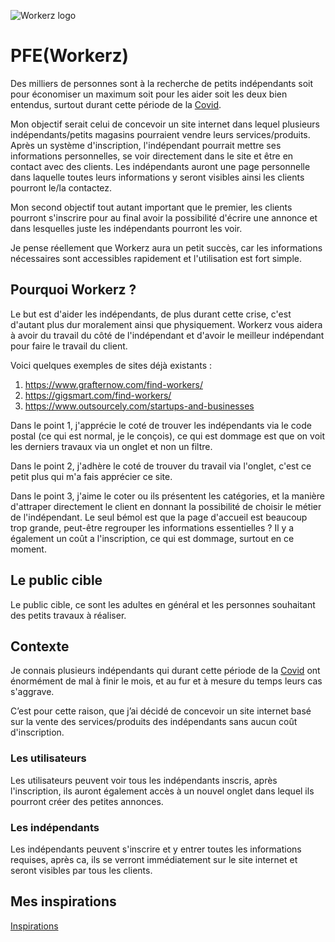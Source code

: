 ![Workerz logo](https://raw.githubusercontent.com/VentoMichael/workerz/8784daf9dae50ddaa0f37ec868946fd83bab4f67/public/svg/logo.svg?token=AHVSYRPR5HBVDKNM4PCZQYTANLT7Q)

# PFE(Workerz)

Des milliers de personnes sont à la recherche de petits indépendants soit pour économiser un maximum soit pour les aider soit les deux bien entendus, surtout durant cette période de la [Covid](https://fr.wikipedia.org/wiki/Maladie_%C3%A0_coronavirus_2019).

Mon objectif serait celui de concevoir un site internet dans lequel plusieurs indépendants/petits magasins pourraient vendre leurs services/produits. Après un système d'inscription, l'indépendant pourrait mettre ses informations personnelles, se voir directement dans le site et être en contact avec des clients. Les indépendants auront une page personnelle dans laquelle toutes leurs informations y seront visibles ainsi les clients pourront le/la contactez.

Mon second objectif tout autant important que le premier, les clients pourront s'inscrire pour au final avoir la possibilité d'écrire une annonce et dans lesquelles juste les indépendants pourront les voir.

Je pense réellement que Workerz aura un petit succès, car les informations nécessaires sont accessibles rapidement et l'utilisation est fort simple.

## Pourquoi Workerz ?

Le but est d'aider les indépendants, de plus durant cette crise, c'est d'autant plus dur moralement ainsi que physiquement. Workerz vous aidera à avoir du travail du côté de l'indépendant et d'avoir le meilleur indépendant pour faire le travail du client.

Voici quelques exemples de sites déjà existants :

1. https://www.grafternow.com/find-workers/
2. https://gigsmart.com/find-workers/
3. https://www.outsourcely.com/startups-and-businesses

Dans le point 1, j'apprécie le coté de trouver les indépendants via le code postal (ce qui est normal, je le conçois), ce qui est dommage est que on voit les derniers travaux via un onglet et non un filtre.

Dans le point 2, j'adhère le coté de trouver du travail via l'onglet, c'est ce petit plus qui m'a fais apprécier ce site.

Dans le point 3, j'aime le coter ou ils présentent les catégories, et la manière d'attraper directement le client en donnant la possibilité de choisir le métier de l'indépendant. Le seul bémol est que la page d'accueil est beaucoup trop grande, peut-être regrouper les informations essentielles ?
Il y a également un coût a l'inscription, ce qui est dommage, surtout en ce moment.

## Le public cible

Le public cible, ce sont les adultes en général et les personnes souhaitant des petits travaux à réaliser.

## Contexte

Je connais plusieurs indépendants qui durant cette période de la [Covid](https://fr.wikipedia.org/wiki/Maladie_%C3%A0_coronavirus_2019) ont énormément de mal à finir le mois, et au fur et à mesure du temps leurs cas s'aggrave.

C’est pour cette raison, que j’ai décidé de concevoir un site internet basé sur la vente des services/produits des indépendants sans aucun coût d'inscription.

### Les utilisateurs

Les utilisateurs peuvent voir tous les indépendants inscris, après l'inscription, ils auront également accès à un nouvel onglet dans lequel ils pourront créer des petites annonces.

### Les indépendants

Les indépendants peuvent s'inscrire et y entrer toutes les informations requises, après ca, ils se verront immédiatement sur le site internet et seront visibles par tous les clients.

## Mes inspirations

[Inspirations](https://dribbble.com/TotoVento/collections/4413855-pfe-worker?utm_source=Clipboard_clipboard_collection&utm_campaign=TotoVento&utm_content=pfe-worker&utm_medium=Social_Share)
